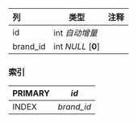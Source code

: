| 列       | 类型               | 注释 |
| :------- | ------------------ | ---- |
| id       | int *自动增量*     |      |
| brand_id | int *NULL* [**0**] |      |

### 索引

| PRIMARY | *id*       |
| :------ | ---------- |
| INDEX   | *brand_id* |